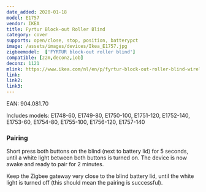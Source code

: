 ```yaml
---
date_added: 2020-01-18
model: E1757
vendor: IKEA
title: Fyrtur Block-out Roller Blind
category: cover
supports: open/close, stop, position, batterypct
image: /assets/images/devices/Ikea_E1757.jpg
zigbeemodel:  ['FYRTUR block-out roller blind']
compatible: [z2m,deconz,iob]
deconz: 1121
mlink: https://www.ikea.com/nl/en/p/fyrtur-block-out-roller-blind-wireless-battery-operated-grey-90408170/
link: 
link2: 
link3: 
---
```

EAN: 904.081.70

Includes models: E1748-60, E1749-80, E1750-100, E1751-120, E1752-140, E1753-60, E1754-80, E1755-100, E1756-120, E1757-140

### Pairing
Short press both buttons on the blind (next to battery lid) for 5 seconds, until a white light between both buttons is turned on.
The device is now awake and ready to pair for 2 minutes.

Keep the Zigbee gateway very close to the blind battery lid, until the white light is turned off (this should mean the pairing is successful).
